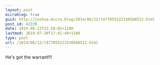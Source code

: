 ```yaml
---
layout: post
microblog: true
guid: http://joshua.micro.blog/2014/06/12/t477055222330560512.html
post_id: 41339
date: 2014-06-12T22:50:02+1100
lastmod: 2019-07-30T17:41:49+1100
type: post
url: /2014/06/12/t477055222330560512.html
---
```

He's got the warrant!!!
